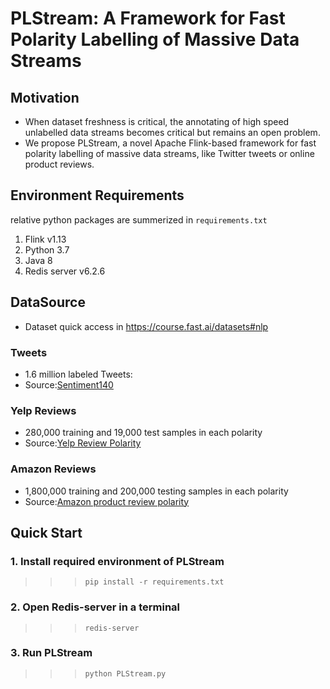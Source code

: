 # PLStream: A Framework for Fast Polarity Labelling of Massive Data Streams

## Motivation
* When dataset freshness is critical, the annotating of high speed unlabelled data streams becomes critical but remains an open problem.
* We propose PLStream, a novel Apache Flink-based framework for fast polarity labelling of massive data streams, like Twitter tweets or online product reviews.

## Environment Requirements
relative python packages are summerized in `requirements.txt`
1. Flink v1.13
2. Python 3.7
3. Java 8
4. Redis server v6.2.6

## DataSource
* Dataset quick access in https://course.fast.ai/datasets#nlp
### Tweets
* 1.6 million labeled Tweets:
* Source:[Sentiment140](http://cs.stanford.edu/people/alecmgo/trainingandtestdata.zip)
### Yelp Reviews
* 280,000 training and 19,000 test samples in each polarity
* Source:[Yelp Review Polarity](https://s3.amazonaws.com/fast-ai-nlp/yelp_review_polarity_csv.tgz)
### Amazon Reviews
* 1,800,000 training and 200,000 testing samples in each polarity
* Source:[Amazon product review polarity](https://s3.amazonaws.com/fast-ai-nlp/amazon_review_polarity_csv.tgz)

## Quick Start
### 1. Install required environment of PLStream
>>> `pip install -r requirements.txt`
### 2. Open Redis-server in a terminal
>>> `redis-server`
### 3. Run PLStream
>>> `python PLStream.py`
